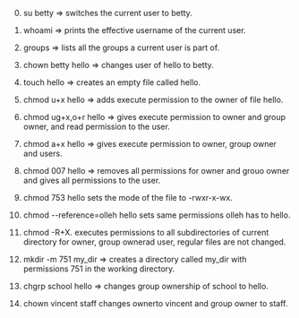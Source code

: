 0) su betty => switches the current user to betty.

1) whoami => prints the effective username of the current user.

2) groups => lists all the groups a current user is part of.

3) chown betty hello => changes user of hello to betty.

4) touch hello => creates an empty file called hello.

5) chmod u+x hello => adds execute permission to the owner of file hello.

6) chmod ug+x,o+r hello => gives execute permission to owner and group owner, and read permission to the user.

7) chmod a+x hello => gives execute permission to owner, group owner and users.

8) chmod 007 hello => removes all permissions for owner and grouo owner and gives all permissions to the user.

9) chmod 753 hello sets the mode of the file to -rwxr-x-wx.

10) chmod --reference=olleh hello sets same permissions olleh has to hello.

11) chmod -R+X. executes permissions to all subdirectories of current directory for owner, group ownerad user, regular files are not changed.

12) mkdir -m 751 my_dir => creates a directory called my_dir with permissions 751 in the working directory.

13) chgrp school hello => changes group ownership of school to hello.

14) chown vincent staff changes ownerto vincent and group owner to staff.